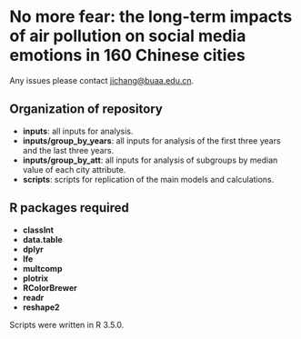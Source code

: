 # No more fear: the long-term impacts of air pollution on social media emotions in 160 Chinese cities

Any issues please contact jichang@buaa.edu.cn. 

## Organization of repository

* **inputs**: all inputs for analysis.
* **inputs/group_by_years**: all inputs for analysis of the first three years and the last three years.
* **inputs/group_by_att**: all inputs for analysis of subgroups by median value of each city attribute.
* **scripts**: scripts for replication of the main models and calculations.

## R packages required
* **classInt**
* **data.table**
* **dplyr**
* **lfe**
* **multcomp**
* **plotrix**
* **RColorBrewer**
* **readr**
* **reshape2**

Scripts were written in R 3.5.0.
